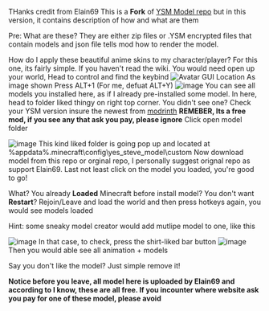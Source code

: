 THanks credit from Elain69
This is a **Fork** of [YSM Model repo](https://github.com/Elaina69/Yes-Steve-Model-Repo/) but in this version, it contains description of how and what are them

Pre: What are these? 
They are either zip files or .YSM encrypted files that contain models and json file tells mod how to render the model.

How do I apply these beautiful anime skins to my character/player?
For this one, its fairly simple. If you haven't read the wiki.
You would need open up your world, Head to control and find the keybind
![Avatar GUI Location](https://github.com/user-attachments/assets/5f37744a-943f-4252-b03b-8cab56a02b11)
As image shown
Press ALT+1 (For me, defuat ALT+Y)
![image](https://github.com/user-attachments/assets/4ea20b87-1c2d-4b54-a080-e9541593f737)
You can see all models you installed here, as if I already pre-installed some model.
In here, head to folder liked thingy on right top corner. You didn't see one? Check your YSM version insure the newest from [modrinth](https://modrinth.com/mod/yes-steve-model) **REMEBER, Its a free mod, if you see any that ask you pay, please ignore**
Click open model folder

![image](https://github.com/user-attachments/assets/911b61d0-91ba-451a-a750-9d17ee0197b2)
This kind liked folder is going pop up and located at %appdata%\.minecraft\config\yes_steve_model\custom
Now download model from this repo or orginal repo, I personally suggest orignal repo as support Elain69.
Last not least click on the model you loaded, you're good to go!

What? You already **Loaded** Minecraft before install model? You don't want **Restart**?
Rejoin/Leave and load the world and then press hotkeys again, you would see models loaded

Hint: some sneaky model creator would add mutlipe model to one, like this

![image](https://github.com/user-attachments/assets/6a7fb03c-95eb-46b7-b583-0d187dffbde5)
In that case, to check, press the shirt-liked bar button
![image](https://github.com/user-attachments/assets/b2f67ccf-ac83-4fe0-83b4-10d38c010e7e)
Then you would able see all animation + models

Say you don't like the model? 
Just simple remove it!

**Notice before you leave, all model here is uploaded by Elain69 and according to I know, these are all free. If you incounter where website ask you pay for one of these model, please avoid**

